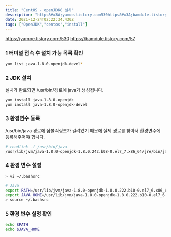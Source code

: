 ```yaml
---
title: "CentOS - openJDK8 설치"
description: "https&#x3A;yamoe.tistory.com530https&#x3A;bamdule.tistory.com571 설치 가능 목록 확인open-jdk 1.8 설치설치가 완료되면 usrbin경로에 java가 생성됩니다.환경변수 등록usrbinjav"
date: 2021-12-24T02:22:34.430Z
tags: ["OpenJDK","centos","install"]
---
```

https://yamoe.tistory.com/530
https://bamdule.tistory.com/57

### 1 터미널 접속 후 설치 가능 목록 확인
```bash
yum list java-1.8.0-openjdk-devel*
```

### 2 JDK 설치
설치가 완료되면 /usr/bin/경로에 java가 생성됩니다.
```bash
yum install java-1.8.0-openjdk
yum install java-1.8.0-openjdk-devel
```

### 3 환경변수 등록
/usr/bin/java 경로에 심볼릭링크가 걸려있기 때문에 실제 경로를 찾아서 환경변수에 등록해주어야 합니다.
```bash
# readlink -f /usr/bin/java
/usr/lib/jvm/java-1.8.0-openjdk-1.8.0.242.b08-0.el7_7.x86_64/jre/bin/java
```

### 4 환경 변수 설정
```bash
> vi ~/.bashsrc

# Java
export PATH=/usr/lib/jvm/java-1.8.0-openjdk-1.8.0.222.b10-0.el7_6.x86_64/bin:$PATH
export JAVA_HOME=/usr/lib/jvm/java-1.8.0-openjdk-1.8.0.222.b10-0.el7_6.x86_64
> source ~/.bashsrc
```

### 5 환경 변수 설정 확인
```bash
echo $PATH
echo $JAVA_HOME
```